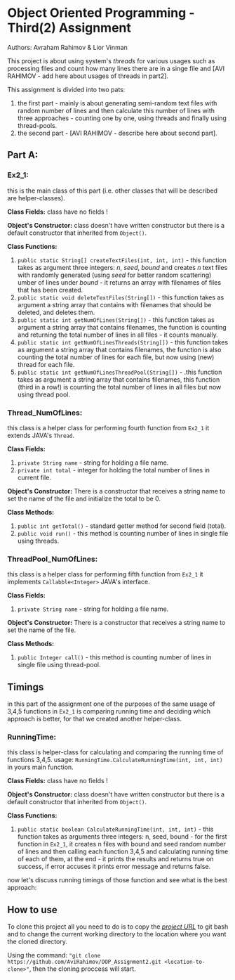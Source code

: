 # Object Oriented Programming - Third(2) Assignment

Authors: Avraham Rahimov & Lior Vinman

This project is about using system's _threads_ for various usages such as processing files and count how many lines there are in a singe file and [AVI RAHIMOV - add here about usages of threads in part2].


This assignment is divided into two pats:
1) the first part - mainly is about generating semi-random text files with random number of lines and then calculate this number of lines with three approaches - counting one by one, using threads and finally using thread-pools. 
2) the second part - [AVI RAHIMOV - describe here about second part].

## Part A:

### Ex2_1:
this is the main class of this part (i.e. other classes that will be described are helper-classes).

**Class Fields:**
class have no fields !

**Object's Constructor:**
class doesn't have written constructor but there is a default constructor that inherited from `Object()`.

**Class Functions:**

1) `public static String[] createTextFiles(int, int, int)` - this function takes as argument three integers: _n_, _seed_, _bound_ and creates _n_ text files with randomly generated (using _seed_ for better random scattering) umber of lines under _bound_ - it returns an array with filenames of files that has been created.
2) `public static void deleteTextFiles(String[])` - this function takes as argument a string array that contains with filenames that should be deleted, and deletes them.
3) `public static int getNumOfLines(String[])` - this function takes as argument a string array that contains filenames, the function is counting and returning the total number of lines in all files - it counts manually.
4) `public static int getNumOfLinesThreads(String[])` - this function takes as argument a string array that contains filenames, the function is also counting the total number of lines for each file, but now using (new) thread for each file.
5) `public static int getNumOfLinesThreadPool(String[])` - .this function takes as argument a string array that contains filenames, this function (third in a row!) is counting the total number of lines in all files but now using thread pool.

### Thread_NumOfLines:
this class is a helper class for performing fourth function from `Ex2_1` it extends JAVA's `Thread`.

**Class Fields:**

1) `private String name` - string for holding a file name.
2) `private int total` - integer for holding the total number of lines in current file.

**Object's Constructor:**
There is a constructor that receives a string name to set the name of the file and initialize the total to be 0.

**Class Methods:**

1) `public int getTotal()` - standard getter method for second field (total). 
2) `public void run()` - this method is counting number of lines in single file using threads.

### ThreadPool_NumOfLines:
this class is a helper class for performing fifth function from `Ex2_1` it implements `Callabble<Integer>` JAVA's interface.

**Class Fields:**

1) `private String name` - string for holding a file name.

**Object's Constructor:**
There is a constructor that receives a string name to set the name of the file.

**Class Methods:**

1) `public Integer call()` - this method is counting number of lines in single file using thread-pool.

## Timings
in this part of the assignment one of the purposes of the same usage of 3,4,5 functions in `Ex2_1` is comparing running time and deciding which approach is better, for that we created another helper-class.

### RunningTime:
this class is helper-class for calculating and comparing the running time of functions 3,4,5. usage: `RunningTime.CalculateRunningTime(int, int, int)` in yours main function.

**Class Fields:**
class have no fields !

**Object's Constructor:**
class doesn't have written constructor but there is a default constructor that inherited from `Object()`.

**Class Functions:**
1) `public static boolean CalculateRunningTime(int, int, int)` - this function takes as arguments three integers: n, seed, bound - for the first function in `Ex2_1`, it creates n files with bound and seed random number of lines and then calling each function 3,4,5 and calculating running time of each of them, at the end - it prints the results and returns true on success, if error accuses it prints error message and returns false.

now let's discuss running timings of those function and see what is the best approach:



## How to use
To clone this project all you need to do is to copy the [_project URL_](https://github.com/AviRahimov/OOP_Assignment2.git) to git bash and to change the current working directory to the location where you want the cloned directory.

Using the command: `"git clone https://github.com/AviRahimov/OOP_Assignment2.git <location-to-clone>"`, then the cloning proccess will start.
